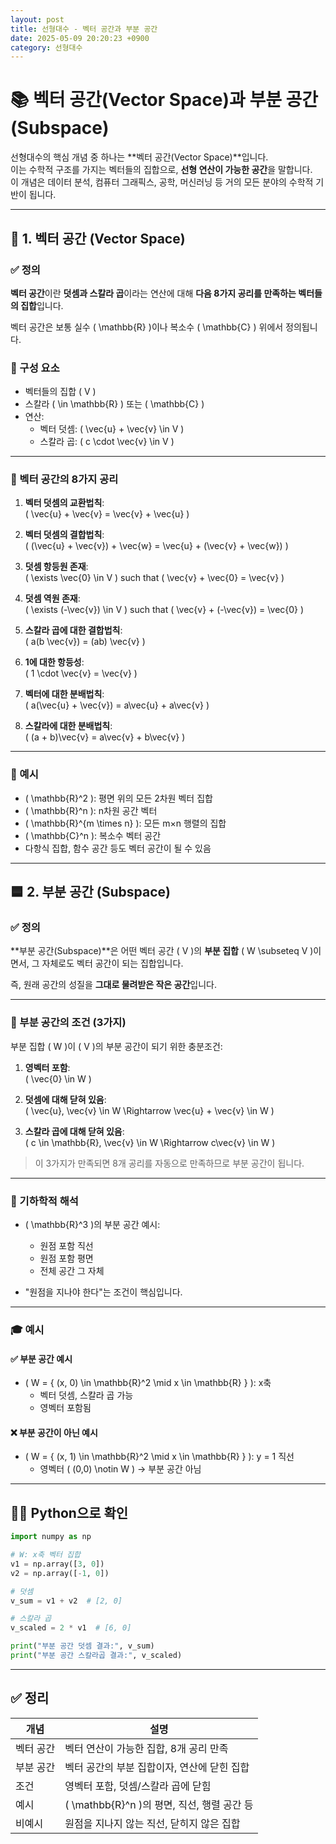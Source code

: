 ```yaml
---
layout: post
title: 선형대수 - 벡터 공간과 부분 공간
date: 2025-05-09 20:20:23 +0900
category: 선형대수
---
```

# 📚 벡터 공간(Vector Space)과 부분 공간(Subspace)

선형대수의 핵심 개념 중 하나는 **벡터 공간(Vector Space)**입니다.  
이는 수학적 구조를 가지는 벡터들의 집합으로, **선형 연산이 가능한 공간**을 말합니다.  
이 개념은 데이터 분석, 컴퓨터 그래픽스, 공학, 머신러닝 등 거의 모든 분야의 수학적 기반이 됩니다.

---

## 🧭 1. 벡터 공간 (Vector Space)

### ✅ 정의

**벡터 공간**이란 **덧셈과 스칼라 곱**이라는 연산에 대해 **다음 8가지 공리를 만족하는 벡터들의 집합**입니다.

벡터 공간은 보통 실수 \( \mathbb{R} \)이나 복소수 \( \mathbb{C} \) 위에서 정의됩니다.

### 📐 구성 요소

- 벡터들의 집합 \( V \)
- 스칼라 \( \in \mathbb{R} \) 또는 \( \mathbb{C} \)
- 연산:
  - 벡터 덧셈: \( \vec{u} + \vec{v} \in V \)
  - 스칼라 곱: \( c \cdot \vec{v} \in V \)

---

### 📌 벡터 공간의 8가지 공리

1. **벡터 덧셈의 교환법칙**:  
   \( \vec{u} + \vec{v} = \vec{v} + \vec{u} \)

2. **벡터 덧셈의 결합법칙**:  
   \( (\vec{u} + \vec{v}) + \vec{w} = \vec{u} + (\vec{v} + \vec{w}) \)

3. **덧셈 항등원 존재**:  
   \( \exists \vec{0} \in V \) such that \( \vec{v} + \vec{0} = \vec{v} \)

4. **덧셈 역원 존재**:  
   \( \exists (-\vec{v}) \in V \) such that \( \vec{v} + (-\vec{v}) = \vec{0} \)

5. **스칼라 곱에 대한 결합법칙**:  
   \( a(b \vec{v}) = (ab) \vec{v} \)

6. **1에 대한 항등성**:  
   \( 1 \cdot \vec{v} = \vec{v} \)

7. **벡터에 대한 분배법칙**:  
   \( a(\vec{u} + \vec{v}) = a\vec{u} + a\vec{v} \)

8. **스칼라에 대한 분배법칙**:  
   \( (a + b)\vec{v} = a\vec{v} + b\vec{v} \)

---

### 🎯 예시

- \( \mathbb{R}^2 \): 평면 위의 모든 2차원 벡터 집합  
- \( \mathbb{R}^n \): n차원 공간 벡터  
- \( \mathbb{R}^{m \times n} \): 모든 m×n 행렬의 집합  
- \( \mathbb{C}^n \): 복소수 벡터 공간  
- 다항식 집합, 함수 공간 등도 벡터 공간이 될 수 있음

---

## 🟦 2. 부분 공간 (Subspace)

### ✅ 정의

**부분 공간(Subspace)**은 어떤 벡터 공간 \( V \)의 **부분 집합** \( W \subseteq V \)이면서, 그 자체로도 벡터 공간이 되는 집합입니다.

즉, 원래 공간의 성질을 **그대로 물려받은 작은 공간**입니다.

---

### 📌 부분 공간의 조건 (3가지)

부분 집합 \( W \)이 \( V \)의 부분 공간이 되기 위한 충분조건:

1. **영벡터 포함**:  
   \( \vec{0} \in W \)

2. **덧셈에 대해 닫혀 있음**:  
   \( \vec{u}, \vec{v} \in W \Rightarrow \vec{u} + \vec{v} \in W \)

3. **스칼라 곱에 대해 닫혀 있음**:  
   \( c \in \mathbb{R}, \vec{v} \in W \Rightarrow c\vec{v} \in W \)

> 이 3가지가 만족되면 8개 공리를 자동으로 만족하므로 부분 공간이 됩니다.

---

### 📐 기하학적 해석

- \( \mathbb{R}^3 \)의 부분 공간 예시:
  - 원점 포함 직선
  - 원점 포함 평면
  - 전체 공간 그 자체

- "원점을 지나야 한다"는 조건이 핵심입니다.

---

### 🎓 예시

#### ✅ 부분 공간 예시

- \( W = \{ (x, 0) \in \mathbb{R}^2 \mid x \in \mathbb{R} \} \): x축  
  - 벡터 덧셈, 스칼라 곱 가능  
  - 영벡터 포함됨

#### ❌ 부분 공간이 아닌 예시

- \( W = \{ (x, 1) \in \mathbb{R}^2 \mid x \in \mathbb{R} \} \): y = 1 직선  
  - 영벡터 \( (0,0) \notin W \) → 부분 공간 아님

---

## 🧑‍💻 Python으로 확인

```python
import numpy as np

# W: x축 벡터 집합
v1 = np.array([3, 0])
v2 = np.array([-1, 0])

# 덧셈
v_sum = v1 + v2  # [2, 0]

# 스칼라 곱
v_scaled = 2 * v1  # [6, 0]

print("부분 공간 덧셈 결과:", v_sum)
print("부분 공간 스칼라곱 결과:", v_scaled)
```

---

## ✅ 정리

| 개념         | 설명 |
|--------------|------|
| 벡터 공간    | 벡터 연산이 가능한 집합, 8개 공리 만족 |
| 부분 공간    | 벡터 공간의 부분 집합이자, 연산에 닫힌 집합 |
| 조건         | 영벡터 포함, 덧셈/스칼라 곱에 닫힘 |
| 예시         | \( \mathbb{R}^n \)의 평면, 직선, 행렬 공간 등 |
| 비예시       | 원점을 지나지 않는 직선, 닫히지 않은 집합 |